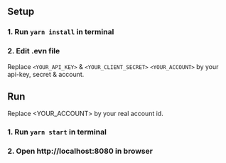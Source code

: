 ## Setup

### 1. Run  ```yarn install``` in terminal

### 2. Edit .evn file

Replace ```<YOUR_API_KEY>``` & ```<YOUR_CLIENT_SECRET>``` ```<YOUR_ACCOUNT>``` by your api-key, secret & account.

## Run

Replace <YOUR_ACCOUNT> by your real account id.

### 1. Run  ```yarn start``` in terminal

### 2. Open http://localhost:8080 in browser
